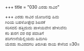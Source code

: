 +++
title = "030 ಎರಡು ಸಾವಿರ"

+++
ಎರಡು ಸಾವಿರ ಯೋಜನವು ಹಿಮ  
ಗಿರಿಯ ಬಹಳೋತ್ಸೇಧ ಶಿಖರಕೆ  
ಸರಿಸದಲಿ ಹತ್ತಿದುದು ಪಾಳಯವೇನ ಹೇಳುವೆನು  
ಕರಿ ತುರಗ ವರ ರಥ ಪದಾತಿಗೆ  
ಪರಿಗಣನೆಯೆಲ್ಲಿಯದು ಹಿಮಗಿರಿ  
ಯೆರಡು ಸಾವಿರದಗಲ ತಿರುಗಿತು ರಾಯ ಕೇಳೆಂದ     ॥30॥